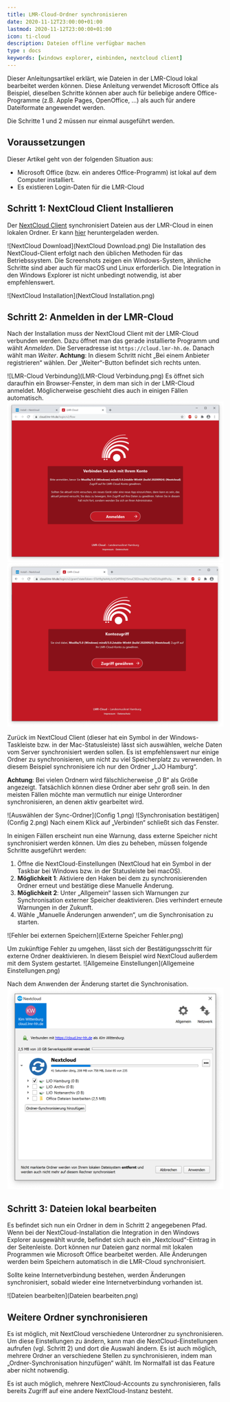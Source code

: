 ```yaml
---
title: LMR-Cloud-Ordner synchronisieren
date: 2020-11-12T23:00:00+01:00
lastmod: 2020-11-12T23:00:00+01:00
icon: ti-cloud
description: Dateien offline verfügbar machen
type : docs
keywords: [windows explorer, einbinden, nextcloud client]
---
```


Dieser Anleitungsartikel erklärt, wie Dateien in der LMR-Cloud lokal bearbeitet werden können. Diese Anleitung verwendet Microsoft Office als Beispiel, dieselben Schritte können aber auch für beliebige andere Office-Programme (z.B. Apple Pages, OpenOffice, …) als auch für andere Dateiformate angewendet werden.

Die Schritte 1 und 2 müssen nur einmal ausgeführt werden.

## Voraussetzungen

Dieser Artikel geht von der folgenden Situation aus:

* Microsoft Office (bzw. ein anderes Office-Programm) ist lokal auf dem Computer installiert.
* Es existieren Login-Daten für die LMR-Cloud

## Schritt 1: NextCloud Client Installieren

Der [NextCloud Client](https://nextcloud.com/de/clients/) synchronisiert Dateien aus der LMR-Cloud in einen lokalen Ordner. Er kann [hier](https://nextcloud.com/de/clients/) heruntergeladen werden.

![NextCloud Download](NextCloud Download.png)
Die Installation des NextCloud-Client erfolgt nach den üblichen Methoden für das Betriebssystem. Die Screenshots zeigen ein Windows-System, ähnliche Schritte sind aber auch für macOS und Linux erforderlich. Die Integration in den Windows Explorer ist nicht unbedingt notwendig, ist aber empfehlenswert.

![NextCloud Installation](NextCloud Installation.png)

## Schritt 2: Anmelden in der LMR-Cloud

Nach der Installation muss der NextCloud Client mit der LMR-Cloud verbunden werden. Dazu öffnet man das gerade installierte Programm und wählt *Anmelden*. Die Serveradresse ist `https://cloud.lmr-hh.de`. Danach wählt man *Weiter*. **Achtung**: In diesem Schritt nicht „Bei einem Anbieter registrieren“ wählen. Der „Weiter“-Button befindet sich rechts unten.

![LMR-Cloud Verbindung](LMR-Cloud Verbindung.png)
Es öffnet sich daraufhin ein Browser-Fenster, in dem man sich in der LMR-Cloud anmeldet. Möglicherweise geschieht dies auch in einigen Fällen automatisch.
![Anmelden](Anmelden.png)
![Zugriff](Zugriff.png)

Zurück im NextCloud Client (dieser hat ein Symbol in der Windows-Taskleiste bzw. in der Mac-Statusleiste) lässt sich auswählen, welche Daten vom Server synchronisiert werden sollen. Es ist empfehlenswert nur einige Ordner zu synchronisieren, um nicht zu viel Speicherplatz zu verwenden. In diesem Beispiel synchronisiere ich nur den Ordner „LJO Hamburg“.

**Achtung**: Bei vielen Ordnern wird fälschlicherweise „0 B“ als Größe angezeigt. Tatsächlich können diese Ordner aber sehr groß sein. In den meisten Fällen möchte man vermutlich nur einige Unterordner synchronisieren, an denen aktiv gearbeitet wird.

![Auswählen der Sync-Ordner](Config 1.png)
![Synchronisation bestätigen](Config 2.png)
Nach einem Klick auf „Verbinden“ schließt sich das Fenster.

In einigen Fällen erscheint nun eine Warnung, dass externe Speicher nicht synchronisiert werden können. Um dies zu beheben, müssen folgende Schritte ausgeführt werden:

1. Öffne die NextCloud-Einstellungen (NextCloud hat ein Symbol in der Taskbar bei Windows bzw. in der Statusleiste bei macOS).
2. **Möglichkeit 1**: Aktiviere den Haken bei dem zu synchronisierenden Ordner erneut und bestätige diese Manuelle Änderung.
3. **Möglichkeit 2**: Unter „Allgemein“ lassen sich Warnungen zur Synchronisation externer Speicher deaktivieren. Dies verhindert erneute Warnungen in der Zukunft.
4. Wähle „Manuelle Änderungen anwenden“, um die Synchronisation zu starten.

![Fehler bei externen Speichern](Externe Speicher Fehler.png)

Um zukünftige Fehler zu umgehen, lässt sich der Bestätigungsschritt für externe Ordner deaktivieren. In diesem Beispiel wird NextCloud außerdem mit dem System gestartet.
![Allgemeine Einstellungen](Allgemeine Einstellungen.png)

Nach dem Anwenden der Änderung startet die Synchronisation.
![Erfolgreiche Synchronisation](Synchronisation.png)

## Schritt 3: Dateien lokal bearbeiten

Es befindet sich nun ein Ordner in dem in Schritt 2 angegebenen Pfad. Wenn bei der NextCloud-Installation die Integration in den Windows Explorer ausgewählt wurde, befindet sich auch ein „Nextcloud“-Eintrag in der Seitenleiste. Dort können nur Dateien ganz normal mit lokalen Programmen wie Microsoft Office bearbeitet werden. Alle Änderungen werden beim Speichern automatisch in die LMR-Cloud synchronisiert.

Sollte keine Internetverbindung bestehen, werden Änderungen synchronisiert, sobald wieder eine Internetverbindung vorhanden ist.

![Dateien bearbeiten](Dateien bearbeiten.png)

## Weitere Ordner synchronisieren

Es ist möglich, mit NextCloud verschiedene Unterordner zu synchronisieren. Um diese Einstellungen zu ändern, kann man die NextCloud-Einstellungen aufrufen (vgl. Schritt 2) und dort die Auswahl ändern. Es ist auch möglich, mehrere Ordner an verschiedene Stellen zu synchronisieren, indem man „Ordner-Synchronisation hinzufügen“ wählt. Im Normalfall ist das Feature aber nicht notwendig.

Es ist auch möglich, mehrere NextCloud-Accounts zu synchronisieren, falls bereits Zugriff auf eine andere NextCloud-Instanz besteht.